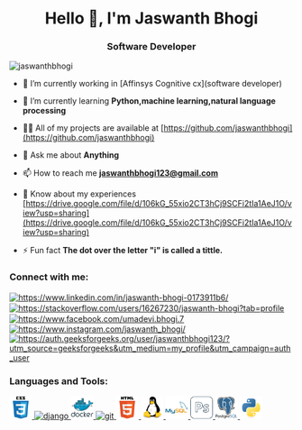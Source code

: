 <h1 align="center">Hello 👋, I'm Jaswanth Bhogi</h1>
<h3 align="center">Software Developer</h3>

<p align="left"> <img src="https://komarev.com/ghpvc/?username=jaswanthbhogi&label=Profile%20views&color=0e75b6&style=flat" alt="jaswanthbhogi" /> </p>

- 🔭 I’m currently working in [Affinsys Cognitive cx](software developer)

- 🌱 I’m currently learning **Python,machine learning,natural language processing**

- 👨‍💻 All of my projects are available at [https://github.com/jaswanthbhogi](https://github.com/jaswanthbhogi)

- 💬 Ask me about **Anything**

- 📫 How to reach me **jaswanthbhogi123@gmail.com**

- 📄 Know about my experiences [https://drive.google.com/file/d/106kG_55xio2CT3hCj9SCFi2tIa1AeJ1O/view?usp=sharing](https://drive.google.com/file/d/106kG_55xio2CT3hCj9SCFi2tIa1AeJ1O/view?usp=sharing)

- ⚡ Fun fact **The dot over the letter "i" is called a tittle.**

<h3 align="left">Connect with me:</h3>
<p align="left">
<a href="https://linkedin.com/in/https://www.linkedin.com/in/jaswanth-bhogi-0173911b6/" target="blank"><img align="center" src="https://raw.githubusercontent.com/rahuldkjain/github-profile-readme-generator/master/src/images/icons/Social/linked-in-alt.svg" alt="https://www.linkedin.com/in/jaswanth-bhogi-0173911b6/" height="30" width="40" /></a>
<a href="https://stackoverflow.com/users/https://stackoverflow.com/users/16267230/jaswanth-bhogi?tab=profile" target="blank"><img align="center" src="https://raw.githubusercontent.com/rahuldkjain/github-profile-readme-generator/master/src/images/icons/Social/stack-overflow.svg" alt="https://stackoverflow.com/users/16267230/jaswanth-bhogi?tab=profile" height="30" width="40" /></a>
<a href="https://fb.com/https://www.facebook.com/umadevi.bhogi.7" target="blank"><img align="center" src="https://raw.githubusercontent.com/rahuldkjain/github-profile-readme-generator/master/src/images/icons/Social/facebook.svg" alt="https://www.facebook.com/umadevi.bhogi.7" height="30" width="40" /></a>
<a href="https://instagram.com/https://www.instagram.com/jaswanth_bhogi/" target="blank"><img align="center" src="https://raw.githubusercontent.com/rahuldkjain/github-profile-readme-generator/master/src/images/icons/Social/instagram.svg" alt="https://www.instagram.com/jaswanth_bhogi/" height="30" width="40" /></a>
<a href="https://auth.geeksforgeeks.org/user/https://auth.geeksforgeeks.org/user/jaswanthbhogi123/?utm_source=geeksforgeeks&utm_medium=my_profile&utm_campaign=auth_user" target="blank"><img align="center" src="https://raw.githubusercontent.com/rahuldkjain/github-profile-readme-generator/master/src/images/icons/Social/geeks-for-geeks.svg" alt="https://auth.geeksforgeeks.org/user/jaswanthbhogi123/?utm_source=geeksforgeeks&utm_medium=my_profile&utm_campaign=auth_user" height="30" width="40" /></a>
</p>

<h3 align="left">Languages and Tools:</h3>
<p align="left"> <a href="https://www.w3schools.com/css/" target="_blank" rel="noreferrer"> <img src="https://raw.githubusercontent.com/devicons/devicon/master/icons/css3/css3-original-wordmark.svg" alt="css3" width="40" height="40"/> </a> <a href="https://www.djangoproject.com/" target="_blank" rel="noreferrer"> <img src="https://cdn.worldvectorlogo.com/logos/django.svg" alt="django" width="40" height="40"/> </a> <a href="https://www.docker.com/" target="_blank" rel="noreferrer"> <img src="https://raw.githubusercontent.com/devicons/devicon/master/icons/docker/docker-original-wordmark.svg" alt="docker" width="40" height="40"/> </a> <a href="https://git-scm.com/" target="_blank" rel="noreferrer"> <img src="https://www.vectorlogo.zone/logos/git-scm/git-scm-icon.svg" alt="git" width="40" height="40"/> </a> <a href="https://www.w3.org/html/" target="_blank" rel="noreferrer"> <img src="https://raw.githubusercontent.com/devicons/devicon/master/icons/html5/html5-original-wordmark.svg" alt="html5" width="40" height="40"/> </a> <a href="https://www.linux.org/" target="_blank" rel="noreferrer"> <img src="https://raw.githubusercontent.com/devicons/devicon/master/icons/linux/linux-original.svg" alt="linux" width="40" height="40"/> </a> <a href="https://www.mysql.com/" target="_blank" rel="noreferrer"> <img src="https://raw.githubusercontent.com/devicons/devicon/master/icons/mysql/mysql-original-wordmark.svg" alt="mysql" width="40" height="40"/> </a> <a href="https://www.photoshop.com/en" target="_blank" rel="noreferrer"> <img src="https://raw.githubusercontent.com/devicons/devicon/master/icons/photoshop/photoshop-line.svg" alt="photoshop" width="40" height="40"/> </a> <a href="https://www.postgresql.org" target="_blank" rel="noreferrer"> <img src="https://raw.githubusercontent.com/devicons/devicon/master/icons/postgresql/postgresql-original-wordmark.svg" alt="postgresql" width="40" height="40"/> </a> <a href="https://www.python.org" target="_blank" rel="noreferrer"> <img src="https://raw.githubusercontent.com/devicons/devicon/master/icons/python/python-original.svg" alt="python" width="40" height="40"/> </a> </p>
